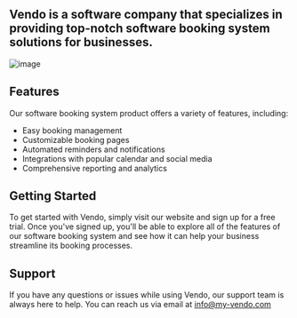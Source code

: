## Vendo is a software company that specializes in providing top-notch software booking system solutions for businesses.

![image](https://user-images.githubusercontent.com/70757499/222150931-da0122da-8be6-4217-91b9-385158428825.png)

## Features

Our software booking system product offers a variety of features, including:

- Easy booking management
- Customizable booking pages
- Automated reminders and notifications
- Integrations with popular calendar and social media
- Comprehensive reporting and analytics

## Getting Started

To get started with Vendo, 
simply visit our website and sign up for a free trial. Once you've signed up, you'll be able to explore all of the features of our software booking system and see how it can help your business streamline its booking processes.

## Support

If you have any questions or issues while using Vendo, our support team is always here to help. You can reach us via email at info@my-vendo.com
